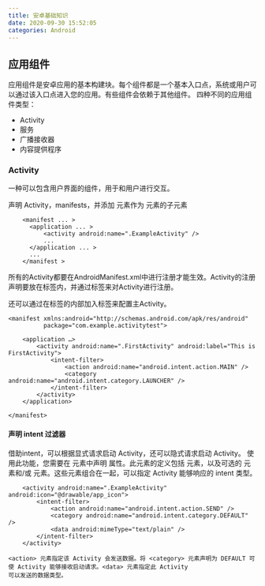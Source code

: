 ```yaml
---
title: 安卓基础知识
date: 2020-09-30 15:52:05
categories: Android
---
```


## 应用组件

应用组件是安卓应用的基本构建块。每个组件都是一个基本入口点，系统或用户可以通过该入口点进入您的应用。有些组件会依赖于其他组件。
四种不同的应用组件类型：
- Activity
- 服务
- 广播接收器
- 内容提供程序

### Activity

一种可以包含用户界面的组件，用于和用户进行交互。

声明 Activity，manifests，并添加 <activity> 元素作为 <application> 元素的子元素
```
    <manifest ... >
      <application ... >
          <activity android:name=".ExampleActivity" />
          ...
      </application ... >
      ...
    </manifest >
```

所有的Activity都要在AndroidManifest.xml中进行注册才能生效。Activity的注册声明要放在<application>标签内，并通过<activity>标签来对Activity进行注册。

还可以通过在<activity>标签的内部加入<intent-filter>标签来配置主Activity。

```
<manifest xmlns:android="http://schemas.android.com/apk/res/android"
          package="com.example.activitytest">

    <application …>
        <activity android:name=".FirstActivity" android:label="This is FirstActivity">
            <intent-filter>
                <action android:name="android.intent.action.MAIN" />
                <category android:name="android.intent.category.LAUNCHER" />
            </intent-filter>
        </activity>
    </application>

</manifest>

```
  
#### 声明 intent 过滤器

借助intent，可以根据显式请求启动 Activity，还可以隐式请求启动 Activity。
使用此功能，您需要在 <activity> 元素中声明 <intent-filter> 属性。此元素的定义包括 <action> 元素，以及可选的 <category> 元素和/或 <data> 
元素。这些元素组合在一起，可以指定 Activity 能够响应的 intent 类型。

```
    <activity android:name=".ExampleActivity" android:icon="@drawable/app_icon">
        <intent-filter>
            <action android:name="android.intent.action.SEND" />
            <category android:name="android.intent.category.DEFAULT" />
            <data android:mimeType="text/plain" />
        </intent-filter>
    </activity>

<action> 元素指定该 Activity 会发送数据。将 <category> 元素声明为 DEFAULT 可使 Activity 能够接收启动请求。<data> 元素指定此 Activity 
可以发送的数据类型。
```

